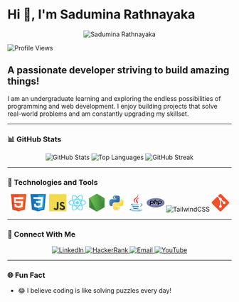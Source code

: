 # Hi 👋, I'm Sadumina Rathnayaka 

<p align="center">
  <img src="https://www.google.com/imgres?q=coding%20image%20for%20github%20readme%20profile%20header%20animated%20programmer%20professional&imgurl=https%3A%2F%2Fmiro.medium.com%2Fv2%2Fresize%3Afit%3A1000%2F1*1-qThLZr4SdLZKYlMpDiIA.png&imgrefurl=https%3A%2F%2Fmedium.com%2F%40ayushborage28%2Fmaster-your-developer-identity-the-github-profile-readme-revolution-ee433551466b&docid=5XHw243Wm-gClM&tbnid=V4HS7ru6EU8umM&vet=12ahUKEwip3P_4l6WKAxUms1YBHbRnBFQQM3oFCIUBEAA..i&w=1000&h=420&hcb=2&ved=2ahUKEwip3P_4l6WKAxUms1YBHbRnBFQQM3oFCIUBEAA" alt="Sadumina Rathnayaka" width="300" height="300"/>
</p>

![Profile Views](https://komarev.com/ghpvc/?username=your-github-username&label=Profile%20views&color=0e75b6&style=flat)

## A passionate developer striving to build amazing things!

I am an undergraduate learning and exploring the endless possibilities of programming and web development. I enjoy building projects that solve real-world problems and am constantly upgrading my skillset.

---

### 📊 GitHub Stats

<p align="center">
  <img src="https://github-readme-stats.vercel.app/api?username=your-github-username&show_icons=true&theme=radical" alt="GitHub Stats" />
  <img src="https://github-readme-stats.vercel.app/api/top-langs/?username=your-github-username&layout=compact&theme=radical" alt="Top Languages" />
  <img src="https://github-readme-streak-stats.herokuapp.com/?user=your-github-username&theme=radical" alt="GitHub Streak" />
</p>

---

### 🔧 Technologies and Tools

<p align="center">
  <img src="https://raw.githubusercontent.com/devicons/devicon/master/icons/html5/html5-original.svg" alt="HTML5" width="40" height="40"/>
  <img src="https://raw.githubusercontent.com/devicons/devicon/master/icons/css3/css3-original.svg" alt="CSS3" width="40" height="40"/>
  <img src="https://raw.githubusercontent.com/devicons/devicon/master/icons/javascript/javascript-original.svg" alt="JavaScript" width="40" height="40"/>
  <img src="https://raw.githubusercontent.com/devicons/devicon/master/icons/react/react-original.svg" alt="React" width="40" height="40"/>
  <img src="https://raw.githubusercontent.com/devicons/devicon/master/icons/nodejs/nodejs-original.svg" alt="Node.js" width="40" height="40"/>
  <img src="https://raw.githubusercontent.com/devicons/devicon/master/icons/python/python-original.svg" alt="Python" width="40" height="40"/>
  <img src="https://raw.githubusercontent.com/devicons/devicon/master/icons/java/java-original.svg" alt="Java" width="40" height="40"/>
  <img src="https://raw.githubusercontent.com/devicons/devicon/master/icons/php/php-original.svg" alt="PHP" width="40" height="40"/>
  <img src="https://www.vectorlogo.zone/logos/tailwindcss/tailwindcss-icon.svg" alt="TailwindCSS" width="40" height="40"/>
  <img src="https://raw.githubusercontent.com/devicons/devicon/master/icons/git/git-original.svg" alt="Git" width="40" height="40"/>
</p>

---

### 🔗 Connect With Me

<p align="center">
  <a href="https://linkedin.com/in/your-profile" target="_blank">
    <img src="https://img.shields.io/badge/LinkedIn-%230077B5.svg?style=for-the-badge&logo=linkedin&logoColor=white" alt="LinkedIn"/>
  </a>
  <a href="https://www.hackerrank.com/your-profile" target="_blank">
    <img src="https://img.shields.io/badge/HackerRank-%2315B858.svg?style=for-the-badge&logo=hackerrank&logoColor=white" alt="HackerRank"/>
  </a>
  <a href="mailto:your-email@example.com">
    <img src="https://img.shields.io/badge/Email-%23D14836.svg?style=for-the-badge&logo=gmail&logoColor=white" alt="Email"/>
  </a>
  <a href="https://www.youtube.com/@your-channel" target="_blank">
    <img src="https://img.shields.io/badge/YouTube-%23FF0000.svg?style=for-the-badge&logo=youtube&logoColor=white" alt="YouTube"/>
  </a>
</p>

---

### 🌐 Fun Fact

- 😂 I believe coding is like solving puzzles every day!
